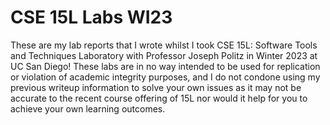 # CSE 15L Labs WI23
These are my lab reports that I wrote whilst I took CSE 15L: Software Tools and Techniques Laboratory with Professor Joseph Politz in Winter 2023 at UC San Diego! These labs are in no way intended to be used for replication or violation of academic integrity purposes, and I do not condone using my previous writeup information to solve your own issues as it may not be accurate to the recent course offering of 15L nor would it help for you to achieve your own learning outcomes.
